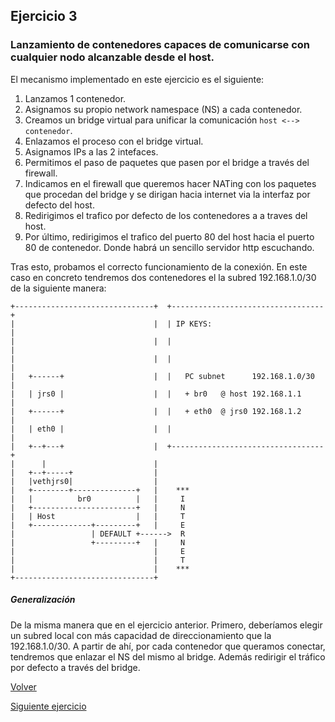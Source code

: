 ## Ejercicio 3

### Lanzamiento de contenedores capaces de comunicarse con cualquier nodo alcanzable desde el host.

El mecanismo implementado en este ejercicio es el siguiente:
1.  Lanzamos 1 contenedor.
2.  Asignamos su propio network namespace (NS) a cada contenedor.
3.  Creamos un bridge virtual para unificar la comunicación ```host <--> contenedor```.
4. Enlazamos el proceso con el bridge virtual.
5. Asignamos IPs a las 2 intefaces.
6. Permitimos el paso de paquetes que pasen por el bridge a través del firewall.
7. Indicamos en el firewall que queremos hacer NATing con los paquetes que procedan del bridge y se dirigan hacia internet via la interfaz por defecto del host.
8. Redirigimos el trafico por defecto de los contenedores a a traves del host.
9. Por último, redirigimos el trafico del puerto 80 del host hacia el puerto 80 de contenedor. Donde habrá un sencillo servidor http escuchando.

Tras esto, probamos el correcto funcionamiento de la conexión. 
En este caso en concreto tendremos dos contenedores el la subred 192.168.1.0/30 de la siguiente manera:

    
    +-------------------------------+  +----------------------------------+
    |                               |  | IP KEYS:                         |
    |                               |  |                                  |
    |                               |  |                                  |
    |   +------+                    |  |   PC subnet      192.168.1.0/30  |
    |   | jrs0 |                    |  |   + br0   @ host 192.168.1.1     |
    |   +------+                    |  |   + eth0  @ jrs0 192.168.1.2     |
    |   | eth0 |                    |  |                                  |
    |   +--+---+                    |  +----------------------------------+
    |      |                        |
    |   +--+-----+                  |
    |   |vethjrs0|                  |
    |   +--------+--------------+   |    ***
    |   |          br0          |   |     I 
    |   +-----------------------+   |     N 
    |   | Host                  |   |     T 
    |   +-------------+---------+   |     E 
    |                 | DEFAULT +------>  R 
    |                 +---------+   |     N 
    |                               |     E 
    |                               |     T 
    |                               |    ***
    +-------------------------------+


##### Generalización

De la misma manera que en el ejercicio anterior. Primero, deberíamos elegir un subred local con más capacidad de direccionamiento que la 192.168.1.0/30. A partir de ahí, por cada contenedor que queramos conectar, tendremos que enlazar el NS del mismo al bridge. Además redirigir el tráfico por defecto a través del bridge.

[Volver](../../..)

[Siguiente ejercicio](../4)